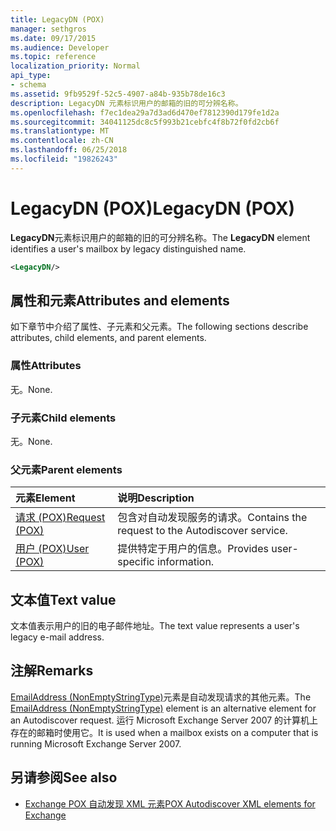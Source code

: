 ```yaml
---
title: LegacyDN (POX)
manager: sethgros
ms.date: 09/17/2015
ms.audience: Developer
ms.topic: reference
localization_priority: Normal
api_type:
- schema
ms.assetid: 9fb9529f-52c5-4907-a84b-935b78de16c3
description: LegacyDN 元素标识用户的邮箱的旧的可分辨名称。
ms.openlocfilehash: f7ec1dea29a7d3ad6d470ef7812390d179fe1d2a
ms.sourcegitcommit: 34041125dc8c5f993b21cebfc4f8b72f0fd2cb6f
ms.translationtype: MT
ms.contentlocale: zh-CN
ms.lasthandoff: 06/25/2018
ms.locfileid: "19826243"
---
```

# <a name="legacydn-pox"></a><span data-ttu-id="41671-103">LegacyDN (POX)</span><span class="sxs-lookup"><span data-stu-id="41671-103">LegacyDN (POX)</span></span>

<span data-ttu-id="41671-104">**LegacyDN**元素标识用户的邮箱的旧的可分辨名称。</span><span class="sxs-lookup"><span data-stu-id="41671-104">The **LegacyDN** element identifies a user's mailbox by legacy distinguished name.</span></span> 
  
```xml
<LegacyDN/>
```

## <a name="attributes-and-elements"></a><span data-ttu-id="41671-105">属性和元素</span><span class="sxs-lookup"><span data-stu-id="41671-105">Attributes and elements</span></span>

<span data-ttu-id="41671-106">如下章节中介绍了属性、子元素和父元素。</span><span class="sxs-lookup"><span data-stu-id="41671-106">The following sections describe attributes, child elements, and parent elements.</span></span>
  
### <a name="attributes"></a><span data-ttu-id="41671-107">属性</span><span class="sxs-lookup"><span data-stu-id="41671-107">Attributes</span></span>

<span data-ttu-id="41671-108">无。</span><span class="sxs-lookup"><span data-stu-id="41671-108">None.</span></span>
  
### <a name="child-elements"></a><span data-ttu-id="41671-109">子元素</span><span class="sxs-lookup"><span data-stu-id="41671-109">Child elements</span></span>

<span data-ttu-id="41671-110">无。</span><span class="sxs-lookup"><span data-stu-id="41671-110">None.</span></span>
  
### <a name="parent-elements"></a><span data-ttu-id="41671-111">父元素</span><span class="sxs-lookup"><span data-stu-id="41671-111">Parent elements</span></span>

|<span data-ttu-id="41671-112">**元素**</span><span class="sxs-lookup"><span data-stu-id="41671-112">**Element**</span></span>|<span data-ttu-id="41671-113">**说明**</span><span class="sxs-lookup"><span data-stu-id="41671-113">**Description**</span></span>|
|:-----|:-----|
|[<span data-ttu-id="41671-114">请求 (POX)</span><span class="sxs-lookup"><span data-stu-id="41671-114">Request (POX)</span></span>](request-pox.md) <br/> |<span data-ttu-id="41671-115">包含对自动发现服务的请求。</span><span class="sxs-lookup"><span data-stu-id="41671-115">Contains the request to the Autodiscover service.</span></span>  <br/> |
|[<span data-ttu-id="41671-116">用户 (POX)</span><span class="sxs-lookup"><span data-stu-id="41671-116">User (POX)</span></span>](user-pox.md) <br/> |<span data-ttu-id="41671-117">提供特定于用户的信息。</span><span class="sxs-lookup"><span data-stu-id="41671-117">Provides user-specific information.</span></span>  <br/> |
   
## <a name="text-value"></a><span data-ttu-id="41671-118">文本值</span><span class="sxs-lookup"><span data-stu-id="41671-118">Text value</span></span>

<span data-ttu-id="41671-119">文本值表示用户的旧的电子邮件地址。</span><span class="sxs-lookup"><span data-stu-id="41671-119">The text value represents a user's legacy e-mail address.</span></span>
  
## <a name="remarks"></a><span data-ttu-id="41671-120">注解</span><span class="sxs-lookup"><span data-stu-id="41671-120">Remarks</span></span>

<span data-ttu-id="41671-121">[EmailAddress (NonEmptyStringType)](emailaddress-nonemptystringtype.md)元素是自动发现请求的其他元素。</span><span class="sxs-lookup"><span data-stu-id="41671-121">The [EmailAddress (NonEmptyStringType)](emailaddress-nonemptystringtype.md) element is an alternative element for an Autodiscover request.</span></span> <span data-ttu-id="41671-122">运行 Microsoft Exchange Server 2007 的计算机上存在的邮箱时使用它。</span><span class="sxs-lookup"><span data-stu-id="41671-122">It is used when a mailbox exists on a computer that is running Microsoft Exchange Server 2007.</span></span> 
  
## <a name="see-also"></a><span data-ttu-id="41671-123">另请参阅</span><span class="sxs-lookup"><span data-stu-id="41671-123">See also</span></span>

- [<span data-ttu-id="41671-124">Exchange POX 自动发现 XML 元素</span><span class="sxs-lookup"><span data-stu-id="41671-124">POX Autodiscover XML elements for Exchange</span></span>](pox-autodiscover-xml-elements-for-exchange.md)

